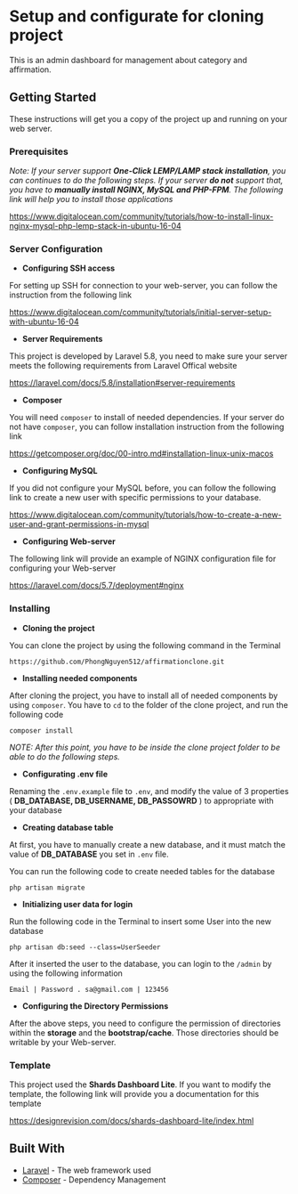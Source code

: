 # Setup and configurate for cloning project

This is an admin dashboard for management about category and affirmation. 

## Getting Started

These instructions will get you a copy of the project up and running on your web server.

### Prerequisites

*Note: If your server support **One-Click LEMP/LAMP stack installation**, you can continues to do the following steps. If your server **do not** support that, you have to **manually install NGINX, MySQL and PHP-FPM**. The following link will help you to install those applications*

https://www.digitalocean.com/community/tutorials/how-to-install-linux-nginx-mysql-php-lemp-stack-in-ubuntu-16-04

### Server Configuration

* **Configuring SSH access**

For setting up SSH for connection to your web-server, you can follow the instruction from the following link

https://www.digitalocean.com/community/tutorials/initial-server-setup-with-ubuntu-16-04

* **Server Requirements**

This project is developed by Laravel 5.8, you need to make sure your server meets the following requirements from Laravel Offical website

https://laravel.com/docs/5.8/installation#server-requirements

* **Composer**

You will need `composer` to install of needed dependencies. If your server do not have `composer`, you can follow installation instruction from the following link

https://getcomposer.org/doc/00-intro.md#installation-linux-unix-macos

* **Configuring MySQL**

If you did not configure your MySQL before, you can follow the following link to create a new user with specific permissions to your database.

https://www.digitalocean.com/community/tutorials/how-to-create-a-new-user-and-grant-permissions-in-mysql

* **Configuring Web-server**

The following link will provide an example of NGINX configuration file for configuring your Web-server

https://laravel.com/docs/5.7/deployment#nginx
 
### Installing

* **Cloning the project**

 You can clone the project by using the following command in the Terminal

  `https://github.com/PhongNguyen512/affirmationclone.git`

* **Installing needed components** 

After cloning the project, you have to install all of needed components by using `composer`. You have to `cd` to the folder of the clone project, and run the following code

  `composer install`
  
*NOTE: After this point, you have to be inside the clone project folder to be able to do the following steps.*

* **Configurating .env file** 

Renaming the `.env.example` file to `.env`, and modify the value of 3 properties ( **DB_DATABASE, DB_USERNAME, DB_PASSOWRD** ) to appropriate with your database

* **Creating database table**

At first, you have to manually create a new database, and it must match the value of **DB_DATABASE** you set in `.env` file.

You can run the following code to create needed tables for the database

`php artisan migrate`

* **Initializing user data for login**

Run the following code in the Terminal to insert some User into the new database

``php artisan db:seed --class=UserSeeder``

After it inserted the user to the database, you can login to the `/admin` by using the following information
```
Email | Password . sa@gmail.com | 123456
```
* **Configuring the Directory Permissions**

After the above steps, you need to configure the permission of directories within the **storage** and the **bootstrap/cache**. Those directories should be writable by your Web-server.


### Template

This project used the **Shards Dashboard Lite**. If you want to modify the template, the following link will provide you a documentation for this template

https://designrevision.com/docs/shards-dashboard-lite/index.html

## Built With

* [Laravel](https://laravel.com/docs/5.8) - The web framework used
* [Composer](https://getcomposer.org/) - Dependency Management
